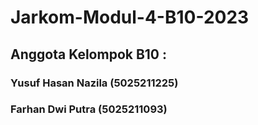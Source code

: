 # Jarkom-Modul-4-B10-2023

## Anggota Kelompok B10 :
### Yusuf Hasan Nazila   (5025211225)
### Farhan Dwi Putra     (5025211093)
